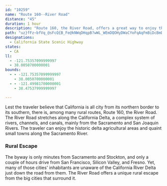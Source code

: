 ```yaml
---
id: "10259"
name: "Route 160--River Road"
distance: "45"
duration: 1 hour
description: "Route 160, the River Road, offers a great way to enjoy the California Delta, a complex system of rivers, channells, and canals, mainly from the Sacramento and San Joaquin Rivers."
path: "uz}fFz~bfVq_@sFcQ{B_Fe@kNWqDHqpB?wWL_WEmDQOHyDWaCYoFqAqFmBiDcBmD}BgCmBuDoDuBeCiEyGuNwYcEcGgE}D_BgAyEgCqF_BuYyEmpAkUmBq@_CaB}@kAe@eAu@_CS{AM_B?}NGmCmD}^IqBO{IOaBcDgRgC_S_@eBa@qAmCiG{AmCaBmBkH_FmCyA_Bm@}GqBwDo@cCQqNWe]VmCc@wDiAeB}@wTiNiI{FkN{IwD_BeVeHiCcAyDyBaVeQaO}IsSmJoTyIoUuKuJyB{AUaCQmBBaTz@_DGiBc@gKaDaKuFcBk@oJmB}L}AaV}BsBk@oAq@iAaAiB_Cs@}AwDiLoAmCoAyAgFiEu@]aB_@qH?cC[iAw@sIcIiOeJmIyC{LsDaLaEgAm@yEgE}AgBiEkGaFaN_DoMi@uCi@yH?eBXgBtDoLvBgJ~AmHbBaK\\mER_IMiMOuD?kANmA~@aCxDwDpAyAt@uA~@}CvBiKn@iHXiBvFmV`@}BV{BZeGXyBx@{BnCoFr@eBl@mBz@}DzGk\\nB_Md@iE|@iOh@iOJkAr@mCJoAKkCyBoMyA{Oo@iEcAyDcFyOkDgJyDcMy@gB_AwAw@{@{CeCcBqAmFuCmH{EaEfLqL}H}TqMk_@{X}EaE}N}N_EgFaIaPyBmG}EqPsEiSkFe^{@_EyA_F{CyGoAuBuA_BaHeGqCoBuBmAsDeBsDsAuFmAyCWuNa@aJEqKJyOQsRPiFEiRy@sYmDoE_@wMo@{EB_DJaHr@eAZ{HjDkE`CwBv@sC^kGd@yB@sAScD_AmDmBaOgMyAaBcA_B_A_C}A_ISmBIoBHaIlB}YlAaMbCoQ`B{KbAoFbD{T|@_IRsCDsDEoDQsC_Ek[_@eKm@gUQ}Ag@aBcDsFoD{EqOgP{CyBiEeCmBa@sDYgF?oCf@}Cr@qGpCgGtDsBdBuLfM{PrXwNtRsKfPkKfNsIvLqFfJmBlCoDzFoKxOwHbKgB~C_ClDeM|OaIdJaNpRwBjDyIxRsBdDkKtMqC`DiFjFsDfEwH`KgHzHoMxMqIvHqHlH_DjCgBdA{DtC_N|KuGvE{@lAcA~CW^_FlAcAGy@LmG`DcShLu@\\eJrCoK~A{CLkF@wGIcEc@h@aNmDAwFSoEQoB[mS_GsK{FwJ_HuMiLsVoZi@aAYw@QgAEyBPsBxA{GXwBb@oK_@e\\MsCoBuP_@mBc@yAyHuRaCcJ_AsCsAcCwGqJgJiPgAqAgIgHoA_A}BeAmGoBgDeCoFkFcTqUeHuGoVeVaAkA_BsCgE_Mg@gA}BaDiCwBcAi@_Ck@qE_@oJCgLh@e@MwAiBa@Yq@M{AJiC`@w@\\o@x@}@tBu@l@qLxCuYpKaBRsDC}B_@cCaAyBqA}BsBo@{@wCyGeB{CmDsImCgEwE_GoBoByAqAgH_EiMyDcEm@gFe@sQ_AmK[aHFoMp@oDl@wGrAmHxBcSzH_JdEeMhH{s@pe@aErCo\\bXaGnEwGvD{GxCgDz@uD@cAO_Bs@sA_BwCgJ_@mB_AsHi@gGOsHVoQJw]KaE]cFYsBoAyHmAsFiBgHmE{LgHiMoAeBgFgFwFgE_Ak@uEkBkMsD[a@uASsc@]aLPuHf@eQ~CiDPkr@nLkR^}KfBiU~A"
designations:
  - California State Scenic Highway
states:
  - CA
ll:
  - -121.75357099999997
  - 38.0050700000001
bounds:
  - - -121.75357099999997
    - 38.0050700000001
  - - -121.49981700000001
    - 38.47537999999997

---
```


Lest the traveler believe that California is all city from its northern border to its southern, there is, among many rural routes, Route 160, the River Road.  The River Road stretches along the California Delta, a complex system of rivers, channels, and canals, mainly from the Sacramento and San Joaquin Rivers.  The traveler can enjoy the historic delta agricultural areas and quaint small towns along the Sacramento River.

<h3>Rural Escape</h3>

The byway is only minutes from Sacramento and Stockton, and only a couple of hours drive from San Francisco, Silicon Valley, and Fresno.  Yet, many of those cities' inhabitants are unaware of the California River Delta just down the road from them.  The River Road offers a unique rural escape from the big cities that surround it.
